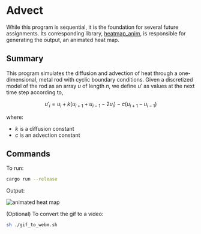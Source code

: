 # Advect

While this program is sequential, it is the foundation for several future assignments. Its corresponding library, [heatmap_anim](https://github.com/scottfones/cisc-372-rust-progs/blob/main/imgs/hw2_heatmap_anim.gif), is responsible for generating the output, an animated heat map.

## Summary

This program simulates the diffusion and advection of heat through a one-dimensional, metal rod with cyclic boundary conditions. Given a discretized model of the rod as an array $u$ of length $n$, we define $u'$ as values at the next time step according to,

$$u'_i = u_i + k(u_{i+1} + u_{i-1} - 2u_i) - c(u_{i+1} - u_{i-1})$$

where:

- $k$ is a diffusion constant
- $c$ is an advection constant

## Commands

To run:

```bash
cargo run --release
```

Output:

![animated heat map](https://github.com/scottfones/cisc-372-rust-progs/imgs/hw2_advect_anim.gif)

(Optional) To convert the gif to a video:
```bash
sh ./gif_to_webm.sh
```
